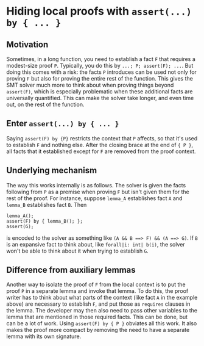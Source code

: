 # Hiding local proofs with `assert(...) by { ... }`

## Motivation

Sometimes, in a long function, you need to establish a fact `F` that requires
a modest-size proof `P`. Typically, you do this by `...; P; assert(F); ...`.
But doing this comes with a risk: the facts `P` introduces can be used not
only for proving `F` but also for proving the entire rest of the
function. This gives the SMT solver much more to think about when proving things beyond
`assert(F)`, which is especially problematic when these additional facts are
universally quantified. This can make the solver take longer, and even time out, on
the rest of the function.

## Enter `assert(...) by { ... }`

Saying `assert(F) by {P}` restricts the context that `P` affects, so that
it's used to establish `F` and nothing else. After the closing brace at the
end of `{ P }`, all facts that it established except for `F` are removed from
the proof context.

## Underlying mechanism

The way this works internally is as follows. The solver is given the facts following
from `P` as a premise when proving `F` but isn't given them for the rest of
the proof. For instance, suppose `lemma_A` establishes fact `A` and `lemma_B`
establishes fact `B`. Then
```
lemma_A();
assert(F) by { lemma_B(); };
assert(G);
```
is encoded to the solver as something like `(A && B ==> F) && (A ==> G)`. If `B` is an expansive fact
to think about, like `forall|i: int| b(i)`, the solver won't be able to think about it
when trying to establish `G`.

## Difference from auxiliary lemmas

Another way to isolate the proof of `F` from the local context is to put the
proof `P` in a separate lemma and invoke that lemma. To do this, the proof
writer has to think about what parts of the context (like fact `A` in the
example above) are necessary to establish `F`, and put those as `requires`
clauses in the lemma. The developer may then also need to pass other variables
to the lemma that are mentioned in those required facts. This can be done, but
can be a lot of work. Using `assert(F) by { P }` obviates all this work. It
also makes the proof more compact by removing the need to have a separate
lemma with its own signature.
